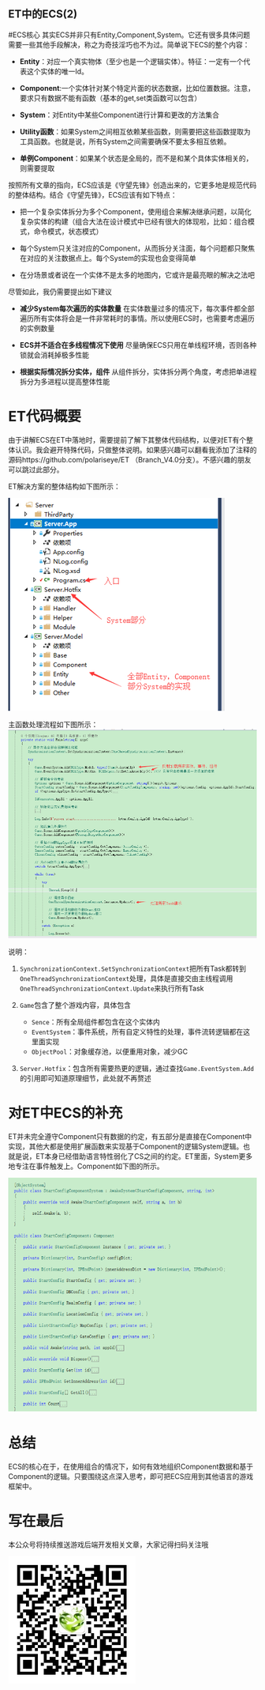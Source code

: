 ET中的ECS(2)
----------------------------


#ECS核心
其实ECS并非只有Entity,Component,System。它还有很多具体问题需要一些其他手段解决，称之为奇技淫巧也不为过。简单说下ECS的整个内容：

* **Entity**：对应一个真实物体（至少也是一个逻辑实体）。特征：一定有一个代表这个实体的唯一Id。

* **Component**:一个实体针对某个特定片面的状态数据，比如位置数据。注意，要求只有数据不能有函数（基本的get,set类函数可以包含）

* **System**：对Entity中某些Component进行计算和更改的方法集合

* **Utility函数**：如果System之间相互依赖某些函数，则需要把这些函数提取为工具函数。也就是说，所有System之间需要确保不要太多相互依赖。

* **单例Component**：如果某个状态是全局的，而不是和某个具体实体相关的，则需要提取

按照所有文章的指向，ECS应该是《守望先锋》创造出来的，它更多地是规范代码的整体结构。结合《守望先锋》，ECS应该有如下特点：

* 把一个复杂实体拆分为多个Component，使用组合来解决继承问题，以简化复杂实体的构建（组合大法在设计模式中已经有很大的体现啦，比如：组合模式，命令模式，状态模式）

* 每个System只关注对应的Component，从而拆分关注面，每个问题都只聚焦在对应的关注数据点上。每个System的实现也会变得简单

* 在分场景或者说在一个实体不是太多的地图内，它或许是最亮眼的解决之法吧 

尽管如此，我仍需要提出如下建议

* **减少System每次遍历的实体数量** 在实体数量过多的情况下，每次事件都全部遍历所有实体将会是一件非常耗时的事情。所以使用ECS时，也需要考虑遍历的实例数量

* **ECS并不适合在多线程情况下使用** 尽量确保ECS只用在单线程环境，否则各种锁就会消耗掉极多性能

* **根据实际情况拆分实体，组件** 从组件拆分，实体拆分两个角度，考虑把单进程拆分为多进程以提高整体性能

# ET代码概要

由于讲解ECS在ET中落地时，需要提前了解下其整体代码结构，以便对ET有个整体认识。我会避开特殊代码，只做整体说明。如果感兴趣可以翻看我添加了注释的源码https://github.com/polariseye/ET （Branch_V4.0分支）。不感兴趣的朋友可以跳过此部分。

ET解决方案的整体结构如下图所示：

![](ETdaimajiegou.png)

主函数处理流程如下图所示：
![](ETchushihualiucheng.png)

说明：

1.  `SynchronizationContext.SetSynchronizationContext`把所有Task都转到`OneThreadSynchronizationContext`处理，具体是直接交由主线程调用`OneThreadSynchronizationContext.Update`来执行所有Task

2. `Game`包含了整个游戏内容，具体包含
	* `Sence`：所有全局组件都包含在这个实体内
	* `EventSystem`：事件系统，所有自定义特性的处理，事件流转逻辑都在这里面实现
	* `ObjectPool`：对象缓存池，以便重用对象，减少GC

3. `Server.Hotfix`：包含所有需要热更的逻辑，通过查找`Game.EventSystem.Add`的引用即可知道原理细节，此处就不再赘述

# 对ET中ECS的补充
ET并未完全遵守Component只有数据的约定，有五部分是直接在Component中实现，其他大都是使用扩展函数来实现基于Component的逻辑System逻辑。也就是说，ET本身已经借助语言特性弱化了CS之间的约定。ET里面，System更多地专注在事件触发上。Component如下图的所示。

![ETqidongpeizhi.png](ETqidongpeizhi.png)

# 总结

ECS的核心在于，在使用组合的情况下，如何有效地组织Component数据和基于Component的逻辑。只要围绕这点深入思考，即可把ECS应用到其他语言的游戏框架中。

# 写在最后

本公众号将持续推送游戏后端开发相关文章，大家记得扫码关注哦

![](../qrcode_for_gh_358fba492d69_258.jpg)
